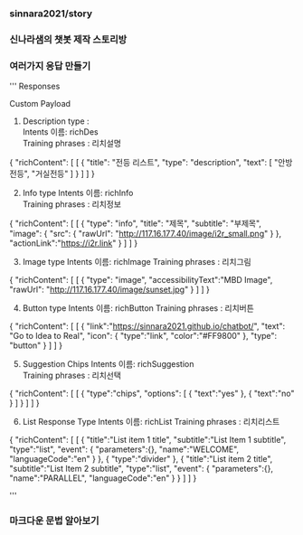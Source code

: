 ### sinnara2021/story
### 신나라샘의 챗봇 제작 스토리방

### 여러가지 응답 만들기
'''
Responses

Custom Payload

1. Description type :  
Intents 이름: richDes   
Training phrases : 리치설명


{
  "richContent": [
    [
      {
        "title": "전등 리스트",
        "type": "description",
        "text": [
          "안방전등",
          "거실전등"
        ]
      }
    ]
  ]
}

2. Info type
Intents 이름:  richInfo  
Training phrases : 리치정보


{
  "richContent": [
    [
      {
        "type": "info",
        "title": "제목",
        "subtitle": "부제목",
        "image": {
          "src": {
            "rawUrl": "http://117.16.177.40/image/i2r_small.png"
          }
        },
        "actionLink":"https://i2r.link"
      }
    ]
  ]
}

3. Image type
Intents 이름:  richImage 
Training phrases : 리치그림


{
  "richContent": [
    [
      {
        "type": "image",
        "accessibilityText":"MBD Image",
        "rawUrl": "http://117.16.177.40/image/sunset.jpg"
      }
    ]
  ]
}

4. Button type
Intents 이름:  richButton 
Training phrases : 리치버튼


{
  "richContent": [
    [
      {
        "link":"https://sinnara2021.github.io/chatbot/",
        "text": "Go to Idea to Real",
        "icon": {
          "type":"link",
          "color":"#FF9800"
        },
        "type": "button"
      }
    ]
  ]
}

5. Suggestion Chips
Intents 이름:  richSuggestion  
Training phrases : 리치선택

{
  "richContent": [
    [
      {
        "type":"chips",
        "options": [
          {
            "text":"yes"
          },
          {
            "text":"no"
          }
        ]
      }
    ]
  ]
}

6. List Response Type
Intents 이름:  richList 
Training phrases : 리치리스트

{
  "richContent": [
    [
      {
        "title":"List item 1 title",
        "subtitle":"List Item 1 subtitle",
        "type":"list",
        "event": {
          "parameters":{},
          "name":"WELCOME",
          "languageCode":"en"
        }
      },
      {
        "type":"divider"
      },
      {
        "title":"List item 2 title",
        "subtitle":"List Item 2 subtitle",
        "type":"list",
        "event": {
          "parameters":{},
          "name":"PARALLEL",
          "languageCode":"en"
        }
      }
    ]
  ]
}



'''

### 마크다운 문법 알아보기

